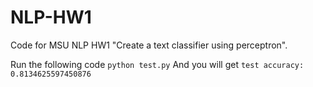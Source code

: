 # NLP-HW1
Code for MSU NLP HW1 "Create a text classifier using perceptron".

Run the following code
`
python test.py
`
And you will get 
`
test accuracy:  0.8134625597450876
`

